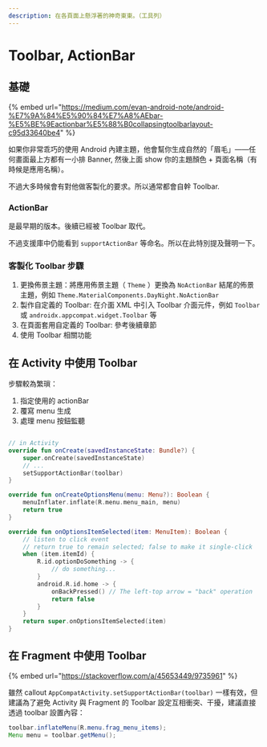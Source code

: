 ```yaml
---
description: 在各頁面上懸浮著的神奇東東。（工具列）
---
```


# Toolbar, ActionBar

## 基礎

{% embed url="https://medium.com/evan-android-note/android-%E7%9A%84%E5%90%84%E7%A8%AEbar-%E5%BE%9Eactionbar%E5%88%B0collapsingtoolbarlayout-c95d33640be4" %}

如果你非常乖巧的使用 Android 內建主題，他會幫你生成自然的「眉毛」——任何畫面最上方都有一小排 Banner, 然後上面 show 你的主題顏色 + 頁面名稱（有時候是應用名稱）。

不過大多時候會有對他做客製化的要求。所以通常都會自幹 Toolbar.

### ActionBar

是最早期的版本。後續已經被 Toolbar 取代。

不過支援庫中仍能看到 `supportActionBar` 等命名。所以在此特別提及聲明一下。

### 客製化 Toolbar 步驟

1. 更換佈景主題：將應用佈景主題（ `Theme` ）更換為 `NoActionBar` 結尾的佈景主題，例如 `Theme.MaterialComponents.DayNight.NoActionBar`&#x20;
2. 製作自定義的 Toolbar: 在介面 XML 中引入 Toolbar 介面元件，例如 `Toolbar` 或  `androidx.appcompat.widget.Toolbar` 等
3. 在頁面套用自定義的 Toolbar: 參考後續章節
4. 使用 Toolbar 相關功能



## 在 Activity 中使用 Toolbar

步驟較為繁瑣：

1. 指定使用的 actionBar
2. 覆寫 menu 生成
3. 處理 menu 按鈕監聽

```kotlin

// in Activity
override fun onCreate(savedInstanceState: Bundle?) {
    super.onCreate(savedInstanceState)
    // ...
    setSupportActionBar(toolbar)
}

override fun onCreateOptionsMenu(menu: Menu?): Boolean {
    menuInflater.inflate(R.menu.menu_main, menu)
    return true
}

override fun onOptionsItemSelected(item: MenuItem): Boolean {
    // listen to click event
    // return true to remain selected; false to make it single-click
    when (item.itemId) {
        R.id.optionDoSomething -> {
            // do something...
        }
        android.R.id.home -> {
            onBackPressed() // The left-top arrow = "back" operation
            return false
        }
    }
    return super.onOptionsItemSelected(item)
}

```





## 在 Fragment 中使用 Toolbar

{% embed url="https://stackoverflow.com/a/45653449/9735961" %}

雖然 callout `AppCompatActivity.setSupportActionBar(toolbar)` 一樣有效，但建議為了避免 Activity 與 Fragment 的 Toolbar 設定互相衝突、干擾，建議直接透過 toolbar 設置內容：

```java
toolbar.inflateMenu(R.menu.frag_menu_items);
Menu menu = toolbar.getMenu();
```

